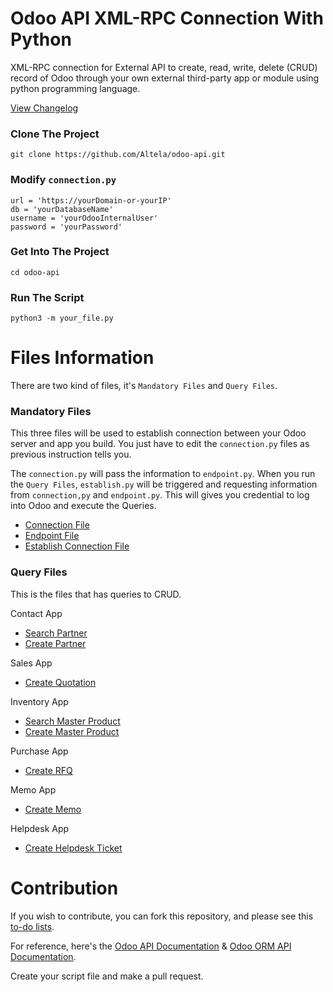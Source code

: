 # Odoo API XML-RPC Connection With Python
XML-RPC connection for External API to create, read, write, delete (CRUD) record of Odoo through your own external third-party app or module using python programming language. 

[View Changelog](https://github.com/Altela/odoo-api/blob/main/changelog.md)

### Clone The Project

    git clone https://github.com/Altela/odoo-api.git

### Modify `connection.py`
    url = 'https://yourDomain-or-yourIP'
    db = 'yourDatabaseName'
    username = 'yourOdooInternalUser'
    password = 'yourPassword'

### Get Into The Project
    cd odoo-api

### Run The Script
    python3 -m your_file.py

# Files Information

There are two kind of files, it's `Mandatory Files` and `Query Files`. 

### Mandatory Files
This three files will be used to establish connection between your Odoo server and app you build. You just have to edit the `connection.py` files as previous instruction tells you. 

The `connection.py` will pass the information to `endpoint.py`. When you run the `Query Files`, `establish.py` will be triggered and requesting information from `connection,py` and `endpoint.py`. This will gives you credential to log into Odoo and execute the Queries.

- [Connection File](https://github.com/Altela/odoo-api/blob/main/connection.py)
- [Endpoint File](https://github.com/Altela/odoo-api/blob/main/endpoint.py)
- [Establish Connection File](https://github.com/Altela/odoo-api/blob/main/establish.py)

### Query Files
This is the files that has queries to CRUD.

  Contact App
  - [Search Partner](https://github.com/Altela/odoo-api/blob/main/partner_list.py)
  - [Create Partner](https://github.com/Altela/odoo-api/blob/main/partner_create.py)


  Sales App
  - [Create Quotation](https://github.com/Altela/odoo-api/blob/main/quotation_create.py)

  Inventory App
  - [Search Master Product](https://github.com/Altela/odoo-api/blob/main/product_list.py)
  - [Create Master Product](https://github.com/Altela/odoo-api/blob/main/product_create.py)

  Purchase App
  - [Create RFQ](https://github.com/Altela/odoo-api/blob/main/rfq_create.py)

  Memo App
  - [Create Memo](https://github.com/Altela/odoo-api/blob/main/memo_create.py)

  Helpdesk App
  - [Create Helpdesk Ticket](https://github.com/Altela/odoo-api/blob/main/ticket_helpdesk_create.py)

# Contribution
If you wish to contribute, you can fork this repository, and please see this [to-do lists](https://github.com/Altela/odoo-api/issues/15).

For reference, here's the [Odoo API Documentation](https://www.odoo.com/documentation/12.0/webservices/odoo.html) & [Odoo ORM API Documentation](https://www.odoo.com/documentation/12.0/reference/orm.html).

Create your script file and make a pull request.
